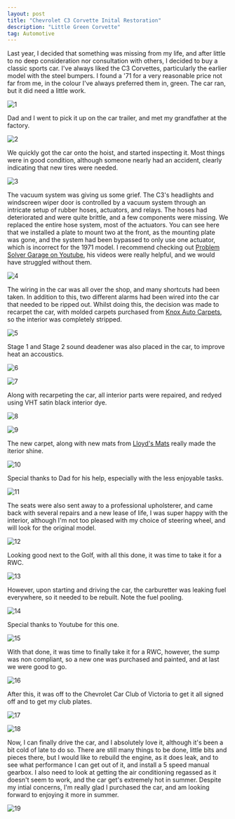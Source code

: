 ```yaml
---
layout: post
title: "Chevrolet C3 Corvette Inital Restoration"
description: "Little Green Corvette"
tag: Automotive
---
```


Last year, I decided that something was missing from my life, and after little to no deep consideration nor consultation with others, I decided to buy a classic sports car. I've always liked the C3 Corvettes, particularly the earlier model with the steel bumpers. I found a '71 for a very reasonable price not far from me, in the colour I've always preferred them in, green. The car ran, but it did need a little work.

![1](https://i.imgur.com/kD84T6m.jpg)

Dad and I went to pick it up on the car trailer, and met my grandfather at the factory.

![2](https://i.imgur.com/fzRifAf.jpg)

We quickly got the car onto the hoist, and started inspecting it. Most things were in good condition, although someone nearly had an accident, clearly indicating that new tires were needed.

![3](https://i.imgur.com/TUFIl0r.jpg)

The vacuum system was giving us some grief. The C3's headlights and  windscreen wiper door is controlled by a vacuum system through an intricate setup of rubber hoses, actuators, and relays. The hoses had deteriorated and were quite brittle, and a few components were missing. We replaced the entire hose system, most of the actuators. You can see here that we installed a plate to mount two at the front, as the mounting plate was gone, and the system had been bypassed to only use one actuator, which is incorrect for the 1971 model. I recommend checking out [Problem Solver Garage on Youtube](https://www.youtube.com/watch?v=WqBwU2FrQYQ&list=PLYvP8FnXGRLe4ehj5eQwmHgUaNqB1X8ZX), his videos were really helpful, and we would have struggled without them.

![4](https://i.imgur.com/DutLITV.jpg)

The wiring in the car was all over the shop, and many shortcuts had been taken. In addition to this, two different alarms had been wired into the car that needed to be ripped out. Whilst doing this, the decision was made to recarpet the car, with molded carpets purchased from [Knox Auto Carpets](https://knoxautocarpets.com.au/), so the interior was completely stripped.

![5](https://i.imgur.com/pA7UzJp.jpg)

Stage 1 and Stage 2 sound deadener was also placed in the car, to improve heat an accoustics.

![6](https://i.imgur.com/PaT7RoP.jpg)

![7](https://i.imgur.com/pA7UzJp.jpg)

Along with recarpeting the car, all interior parts were repaired, and redyed using VHT satin black interior dye.

![8](https://i.imgur.com/SM17n23.jpg)

![9](https://i.imgur.com/2J1EqF3.jpg)

The new carpet, along with new mats from [Lloyd's Mats](https://lloydmats.com/) really made the iterior shine.

![10](https://i.imgur.com/4llm5OZ.jpg)

Special thanks to Dad for his help, especially with the less enjoyable tasks.

![11](https://i.imgur.com/aRXrRxi.jpg)

The seats were also sent away to a professional upholsterer, and came back with several repairs and a new lease of life, I was super happy with the interior, although I'm not too pleased with my choice of steering wheel, and will look for the original model.

![12](https://i.imgur.com/Ceu2eaw.jpg)


Looking good next to the Golf, with all this done, it was time to take it for a RWC.

![13](https://i.imgur.com/BY0JspI.jpg)

However, upon starting and driving the car, the carburetter was leaking fuel everywhere, so it needed to be rebuilt. Note the fuel pooling.

![14](https://i.imgur.com/U1CcHt9.jpg)

Special thanks to Youtube for this one.

![15](https://i.imgur.com/w4rNh9j.jpg)

With that done, it was time to finally take it for a RWC, however, the sump was non compliant, so a new one was purchased and painted, and at last we were good to go.

![16](https://i.imgur.com/8f6RNdv.jpg)

After this, it was off to the Chevrolet Car Club of Victoria to get it all signed off and to get my club plates.

![17](https://i.imgur.com/4XEhCIm.jpg)

![18](https://i.imgur.com/mtdinSP.jpg)

Now, I can finally drive the car, and I absolutely love it, although it's been a bit cold of late to do so. There are still many things to be done, little bits and pieces there, but I would like to rebuild the engine, as it does leak, and to see what performance I can get out of it, and install a 5 speed manual gearbox. I also need to look at getting the air conditioning regassed as it doesn't seem to work, and the car get's extremely hot in summer. Despite my intial concerns, I'm really glad I purchased the car, and am looking forward to enjoying it more in summer.

![19](https://i.imgur.com/gbdzoQN.jpg)
